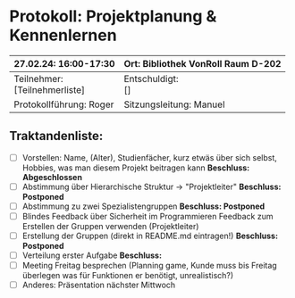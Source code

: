 # Protokoll: Projektplanung & Kennenlernen

| 27.02.24: 16:00-17:30              | Ort: Bibliothek VonRoll Raum D-202 |
| ---------------------------------- | ---------------------------------- |
| Teilnehmer:<br />[Teilnehmerliste] | Entschuldigt:<br />[]              |
| Protokollführung: Roger           | Sitzungsleitung: Manuel            |

## Traktandenliste:

* [ ] Vorstellen: Name, (Alter), Studienfächer, kurz etwäs über sich selbst,
  Hobbies, was man diesem Projekt beitragen kann
  **Beschluss: Abgeschlossen**
* [ ] Abstimmung über Hierarchische Struktur -> "Projektleiter"
  **Beschluss: Postponed**
* [ ] Abstimmung zu zwei Spezialistengruppen
  **Beschluss: Postponed**
* [ ] Blindes Feedback über Sicherheit im Programmieren
  Feedback zum Erstellen der Gruppen verwenden (Projektleiter)
* [ ] Erstellung der Gruppen (direkt in README.md eintragen!)
  **Beschluss: Postponed**
* [ ] Verteilung erster Aufgabe
  **Beschluss:**
* [ ] Meeting Freitag besprechen (Planning game, Kunde muss bis Freitag
  überlegen was für Funktionen er benötigt, unrealistisch?)
* [ ] Anderes: Präsentation nächster Mittwoch
